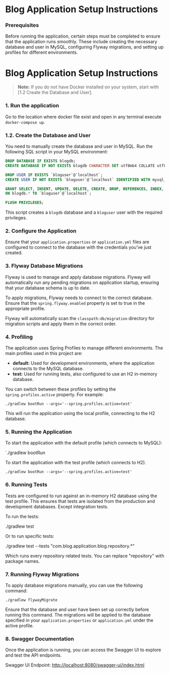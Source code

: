 
# Blog Application Setup Instructions

### Prerequisites
Before running the application, certain steps must be completed to ensure that the application runs smoothly. These include creating the necessary database and user in MySQL, configuring Flyway migrations, and setting up profiles for different environments.

# Blog Application Setup Instructions

> **Note:** If you do not have Docker installed on your system, start with [1.2 Create the Database and User].

### 1. Run the application
Go to the location where docker file exist and open in any terminal execute  `docker-compose up`.


### 1.2. Create the Database and User
You need to manually create the database and user in MySQL. Run the following SQL script in your MySQL environment:
```sql
DROP DATABASE IF EXISTS blogdb;
CREATE DATABASE IF NOT EXISTS blogdb CHARACTER SET utf8mb4 COLLATE utf8mb4_unicode_ci;

DROP USER IF EXISTS `bloguser`@`localhost`;
CREATE USER IF NOT EXISTS `bloguser`@`localhost` IDENTIFIED WITH mysql_native_password BY 'baturayacarturk';

GRANT SELECT, INSERT, UPDATE, DELETE, CREATE, DROP, REFERENCES, INDEX, ALTER, EXECUTE, CREATE VIEW, SHOW VIEW
ON blogdb.* TO `bloguser`@`localhost`;

FLUSH PRIVILEGES;
```

This script creates a `blogdb` database and a `bloguser` user with the required privileges.

### 2. Configure the Application

Ensure that your `application.properties` or `application.yml` files are configured to connect to the database with the credentials you’ve just created.

### 3. Flyway Database Migrations

Flyway is used to manage and apply database migrations. Flyway will automatically run any pending migrations on application startup, ensuring that your database schema is up to date.

To apply migrations, Flyway needs to connect to the correct database. Ensure that the `spring.flyway.enabled` property is set to true in the appropriate profile.

Flyway will automatically scan the `classpath:db/migration` directory for migration scripts and apply them in the correct order.

### 4. Profiling

The application uses Spring Profiles to manage different environments. The main profiles used in this project are:

-   **default:** Used for development environments, where the application connects to the MySQL database.
-   **test:** Used for running tests, also configured to use an H2 in-memory database.

You can switch between these profiles by setting the `spring.profiles.active` property. For example:


`./gradlew bootRun --args='--spring.profiles.active=test'` 

This will run the application using the local profile, connecting to the H2 database.

### 5. Running the Application

To start the application with the default profile (which connects to MySQL):

`./gradlew bootRun 

To start the application with the test profile (which connects to H2).

`./gradlew bootRun --args='--spring.profiles.active=test'`

### 6. Running Tests

Tests are configured to run against an in-memory H2 database using the test profile. This ensures that tests are isolated from the production and development databases. Except integration tests. 

To run the tests:

./gradlew test

Or to run specific tests:

./gradlew test --tests "com.blog.application.blog.repository.*"

Which runs every repository related tests. You can replace "repository" with package names.  

### 7. Running Flyway Migrations

To apply database migrations manually, you can use the following command:

`./gradlew flywayMigrate` 

Ensure that the database and user have been set up correctly before running this command. The migrations will be applied to the database specified in your `application.properties` or `application.yml` under the active profile.

### 8. Swagger Documentation

Once the application is running, you can access the Swagger UI to explore and test the API endpoints.

Swagger UI Endpoint: [http://localhost:8080/swagger-ui/index.html](http://localhost:8080/swagger-ui/index.html)
